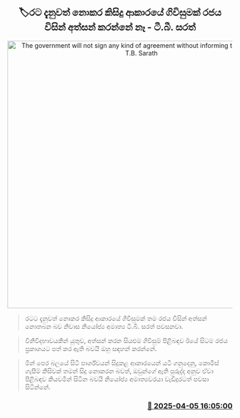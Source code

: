 <p align='center'><b><h2 align='center' title='The government will not sign any kind of agreement without informing the country - T.B. Sarath'>🏷රට දැනුවත් නොකර කිසිදු ආකාරයේ ගිවිසුමක් රජය විසින් අත්සන් කරන්නේ නෑ - ටී.බී. සරත්</h2></b></p>
<p align='center'><img src='https://helakuru.sgp1.cdn.digitaloceanspaces.com/esana/images/lib/tb-sarath.jpg' width='600' alt='The government will not sign any kind of agreement without informing the country - T.B. Sarath'></p>

> රටට දැනුවත් නොකර කිසිදු ආකාරයේ ගිවිසුමක් තම රජය විසින් අත්සන් නොතබන බව නිවාස නියෝජ්‍ය අමාත්‍ය ටී.බී. සරත් පවසනවා.

> විනිවිදභාවයකින් යුතුව, අත්සන් කරන සියළු​ම ගිවිසුම් පිළිබඳව ඊයේ සිටම රජය ප්‍රකාශය‍ට පත් කර ඇති බවයි ඔහු සඳහන් කරන්නේ.

> මින් පෙර බලයේ සිටි පාර්ශ්වයන් සිදුකළ ආකාරයෙන් යටි ගනුදෙනු, කොමිස් ගැසීම් කිසිවක් තමන් සිදු නොකරන බවත්, ඔවුන්ගේ ඇති පුරුද්ද අනුව ඒවා පිළිබඳව කියවමින් සිටින බවයි නියෝජ්‍ය අමාත්‍යවරයා වැඩිදුරටත් පවසා සිටින්නේ.



<h3 align='right'><a href='https://www.helakuru.lk/esana/p/108982/'>📅 2025-04-05 16:05:00</a></h3>
